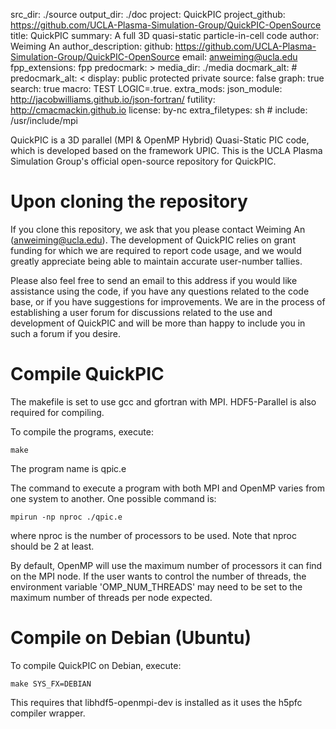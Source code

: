 src_dir: ./source
output_dir: ./doc
project: QuickPIC
project_github: https://github.com/UCLA-Plasma-Simulation-Group/QuickPIC-OpenSource
title: QuickPIC
summary: A full 3D quasi-static particle-in-cell code
author: Weiming An
author_description: 
github: https://github.com/UCLA-Plasma-Simulation-Group/QuickPIC-OpenSource
email: anweiming@ucla.edu
fpp_extensions: fpp
predocmark: >
media_dir: ./media
docmark_alt: #
predocmark_alt: <
display: public
         protected
         private
source: false
graph: true
search: true
macro: TEST
       LOGIC=.true.
extra_mods: json_module: http://jacobwilliams.github.io/json-fortran/
            futility: http://cmacmackin.github.io
license: by-nc
extra_filetypes: sh #
include: /usr/include/mpi

QuickPIC is a 3D parallel (MPI & OpenMP Hybrid) Quasi-Static PIC code, which is developed based on the framework UPIC. This is the UCLA Plasma Simulation Group's official open-source repository for QuickPIC.

# Upon cloning the repository

If you clone this repository, we ask that you please contact Weiming An (anweiming@ucla.edu). The development of QuickPIC relies on grant funding for which we are required to report code usage, and we would greatly appreciate being able to maintain accurate user-number tallies.

Please also feel free to send an email to this address if you would like assistance using the code, if you have any questions related to the code base, or if you have suggestions for improvements. We are in the process of establishing a user forum for discussions related to the use and development of QuickPIC and will be more than happy to include you in such a forum if you desire.

# Compile QuickPIC

The makefile is set to use gcc and gfortran with MPI. HDF5-Parallel is also required for compiling.

To compile the programs, execute:
```
make
```
The program name is qpic.e

The command to execute a program with both MPI and OpenMP varies from one system to another. One possible command is:
```
mpirun -np nproc ./qpic.e
```
where nproc is the number of processors to be used. Note that nproc should be 2 at least.

By default, OpenMP will use the maximum number of processors it can find on the MPI node. If the user wants to control the number of threads, the environment variable 'OMP_NUM_THREADS' may need to be set to the maximum number of threads per node expected.

# Compile on Debian (Ubuntu)

To compile QuickPIC on Debian, execute:
```
make SYS_FX=DEBIAN
```
This requires that libhdf5-openmpi-dev is installed as it uses the h5pfc compiler wrapper.

<!-- @Note -->
<!-- You can include any notes (or bugs, warnings, or todos) like so. -->

<!-- @Bug
No bug found in current version.
@endbug -->

